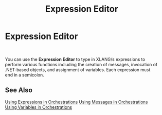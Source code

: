 ﻿---
title: Expression Editor
TOCTitle: Expression Editor
ms:assetid: a2a7cc57-8021-42d4-b0ee-d2300e94e058
ms:mtpsurl: https://msdn.microsoft.com/en-us/library/Aa577821(v=BTS.80)
ms:contentKeyID: 51530145
ms.date: 08/30/2017
mtps_version: v=BTS.80
f1_keywords:
- bts10.orch.editor.expression
---

# Expression Editor

 

You can use the **Expression Editor** to type in XLANG/s expressions to perform various functions including the creation of messages, invocation of .NET-based objects, and assignment of variables. Each expression must end in a semicolon.

## See Also

[Using Expressions in Orchestrations](https://msdn.microsoft.com/en-us/library/aa995543\(v=bts.80\))  
[Using Messages in Orchestrations](https://msdn.microsoft.com/en-us/library/aa560596\(v=bts.80\))  
[Using Variables in Orchestrations](https://msdn.microsoft.com/en-us/library/aa995571\(v=bts.80\))

